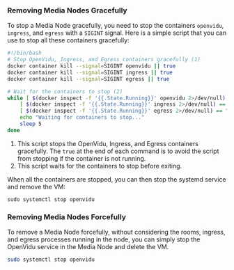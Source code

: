 
### Removing Media Nodes Gracefully

To stop a Media Node gracefully, you need to stop the containers `openvidu`, `ingress`, and `egress` with a `SIGINT` signal. Here is a simple script that you can use to stop all these containers gracefully:

```bash
#!/bin/bash
# Stop OpenVidu, Ingress, and Egress containers gracefully (1)
docker container kill --signal=SIGINT openvidu || true
docker container kill --signal=SIGINT ingress || true
docker container kill --signal=SIGINT egress || true

# Wait for the containers to stop (2)
while [ $(docker inspect -f '{{.State.Running}}' openvidu 2>/dev/null) == "true" ] || \
    [ $(docker inspect -f '{{.State.Running}}' ingress 2>/dev/null) == "true" ] || \
    [ $(docker inspect -f '{{.State.Running}}' egress 2>/dev/null) == "true" ]; do
    echo "Waiting for containers to stop..."
    sleep 5
done
```

1. This script stops the OpenVidu, Ingress, and Egress containers gracefully. The `true` at the end of each command is to avoid the script from stopping if the container is not running.
2. This script waits for the containers to stop before exiting.

When all the containers are stopped, you can then stop the systemd service and remove the VM:

```
sudo systemctl stop openvidu
```

### Removing Media Nodes Forcefully

To remove a Media Node forcefully, without considering the rooms, ingress, and egress processes running in the node, you can simply stop the OpenVidu service in the Media Node and delete the VM.

```bash
sudo systemctl stop openvidu
```
